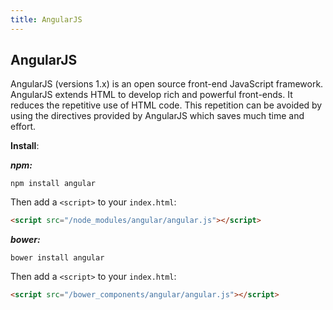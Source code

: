 ```yaml
---
title: AngularJS
---
```

## AngularJS

AngularJS (versions 1.x) is an open source front-end JavaScript framework. AngularJS extends HTML to develop rich and powerful front-ends. 
It reduces the repetitive use of HTML code. This repetition can be avoided by using the directives provided by AngularJS which saves 
much time and effort.

**Install**:

***npm:***

```shell 
npm install angular
```
Then add a `<script>` to your `index.html`:

```html
<script src="/node_modules/angular/angular.js"></script>
```

***bower:***

```shell
bower install angular
```
Then add a `<script>` to your `index.html`:

```html
<script src="/bower_components/angular/angular.js"></script>
```
